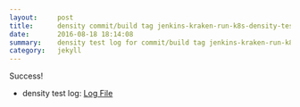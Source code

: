 ```yaml
---
layout:     post
title:      density commit/build tag jenkins-kraken-run-k8s-density-tests-116-3
date:       2016-08-18 18:14:08
summary:    density test log for commit/build tag jenkins-kraken-run-k8s-density-tests-116-3.
category:   jekyll
---
```


Success!

- density test log: [Log File](http://s3-us-west-2.amazonaws.com/kraken-e2e-logs/density/jenkins-kraken-run-k8s-density-tests-116-3/build-log.txt)
